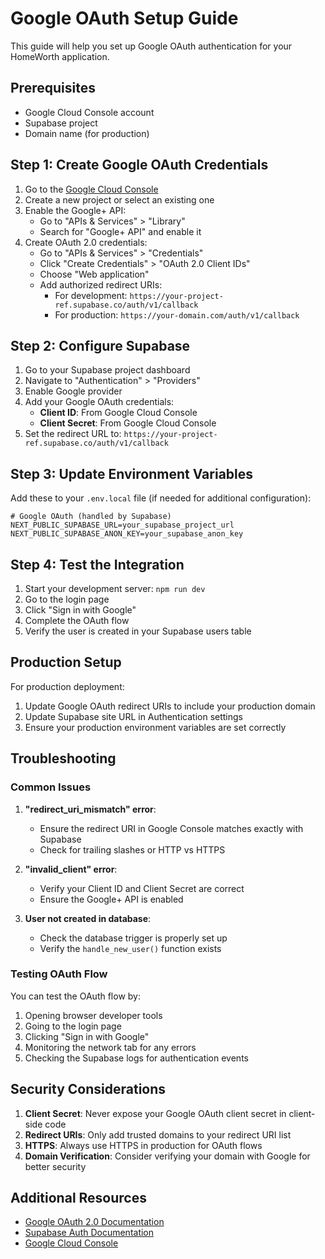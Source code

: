 # Google OAuth Setup Guide

This guide will help you set up Google OAuth authentication for your HomeWorth application.

## Prerequisites

- Google Cloud Console account
- Supabase project
- Domain name (for production)

## Step 1: Create Google OAuth Credentials

1. Go to the [Google Cloud Console](https://console.cloud.google.com/)
2. Create a new project or select an existing one
3. Enable the Google+ API:
   - Go to "APIs & Services" > "Library"
   - Search for "Google+ API" and enable it
4. Create OAuth 2.0 credentials:
   - Go to "APIs & Services" > "Credentials"
   - Click "Create Credentials" > "OAuth 2.0 Client IDs"
   - Choose "Web application"
   - Add authorized redirect URIs:
     - For development: `https://your-project-ref.supabase.co/auth/v1/callback`
     - For production: `https://your-domain.com/auth/v1/callback`

## Step 2: Configure Supabase

1. Go to your Supabase project dashboard
2. Navigate to "Authentication" > "Providers"
3. Enable Google provider
4. Add your Google OAuth credentials:
   - **Client ID**: From Google Cloud Console
   - **Client Secret**: From Google Cloud Console
5. Set the redirect URL to: `https://your-project-ref.supabase.co/auth/v1/callback`

## Step 3: Update Environment Variables

Add these to your `.env.local` file (if needed for additional configuration):

```env
# Google OAuth (handled by Supabase)
NEXT_PUBLIC_SUPABASE_URL=your_supabase_project_url
NEXT_PUBLIC_SUPABASE_ANON_KEY=your_supabase_anon_key
```

## Step 4: Test the Integration

1. Start your development server: `npm run dev`
2. Go to the login page
3. Click "Sign in with Google"
4. Complete the OAuth flow
5. Verify the user is created in your Supabase users table

## Production Setup

For production deployment:

1. Update Google OAuth redirect URIs to include your production domain
2. Update Supabase site URL in Authentication settings
3. Ensure your production environment variables are set correctly

## Troubleshooting

### Common Issues

1. **"redirect_uri_mismatch" error**:
   - Ensure the redirect URI in Google Console matches exactly with Supabase
   - Check for trailing slashes or HTTP vs HTTPS

2. **"invalid_client" error**:
   - Verify your Client ID and Client Secret are correct
   - Ensure the Google+ API is enabled

3. **User not created in database**:
   - Check the database trigger is properly set up
   - Verify the `handle_new_user()` function exists

### Testing OAuth Flow

You can test the OAuth flow by:

1. Opening browser developer tools
2. Going to the login page
3. Clicking "Sign in with Google"
4. Monitoring the network tab for any errors
5. Checking the Supabase logs for authentication events

## Security Considerations

1. **Client Secret**: Never expose your Google OAuth client secret in client-side code
2. **Redirect URIs**: Only add trusted domains to your redirect URI list
3. **HTTPS**: Always use HTTPS in production for OAuth flows
4. **Domain Verification**: Consider verifying your domain with Google for better security

## Additional Resources

- [Google OAuth 2.0 Documentation](https://developers.google.com/identity/protocols/oauth2)
- [Supabase Auth Documentation](https://supabase.com/docs/guides/auth)
- [Google Cloud Console](https://console.cloud.google.com/)
